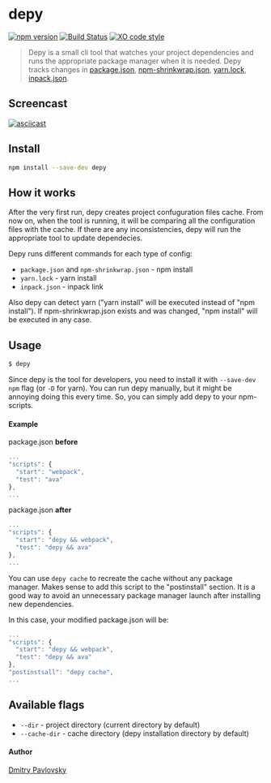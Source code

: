 # depy

[![npm version](https://badge.fury.io/js/depy.svg)](https://www.npmjs.com/package/depy)
[![Build Status](https://travis-ci.org/dimapaloskin/depy.svg?branch=master)](https://travis-ci.org/dimapaloskin/depy)
[![XO code style](https://img.shields.io/badge/code_style-XO-5ed9c7.svg)](https://github.com/sindresorhus/xo)

> Depy is a small cli tool that watches your project dependencies and runs the appropriate package manager when it is needed. Depy tracks changes in [package.json](https://github.com/npm/npm), [npm-shrinkwrap.json](https://github.com/npm/npm), [yarn.lock](https://github.com/yarnpkg/yarn), [inpack.json](https://github.com/dimapaloskin/inpack). 

## Screencast

[![asciicast](https://asciinema.org/a/80g78fev1cywov31dxwo1q6t3.png)](https://asciinema.org/a/80g78fev1cywov31dxwo1q6t3)

## Install

```bash
npm install --save-dev depy
```

## How it works

After the very first run, depy creates project confuguration files cache. From now on, when the tool is running, it will be comparing all the configuration files with the cache. If there are any inconsistencies, depy will run the appropriate tool to update dependecies.

Depy runs different commands for each type of config:
- ```package.json``` and ```npm-shrinkwrap.json``` - npm install
- ```yarn.lock``` - yarn install
- ```inpack.json``` - inpack link

Also depy can detect yarn ("yarn install" will be executed instead of "npm install"). If npm-shrinkwrap.json exists and was changed, "npm install" will be executed in any case.

## Usage

```bash
$ depy
```

Since depy is the tool for developers, you need to install it with ```--save-dev npm``` flag (or ```-D``` for yarn). You can run depy manually, but it might be annoying doing this every time.  So, you can simply add depy to your npm-scripts.

#### Example

package.json **before**
```js
...
"scripts": {
  "start": "webpack",
  "test": "ava"
},
...
```

package.json **after**
```js
...
"scripts": {
  "start": "depy && webpack",
  "test": "depy && ava"
},
...
```

You can use ```depy cache``` to recreate the cache without any package manager. Makes sense to add this script to the "postinstall" section. It is a good way to avoid an unnecessary package manager launch after installing new dependencies.

In this case, your modified package.json will be:

```js
...
"scripts": {
  "start": "depy && webpack",
  "test": "depy && ava"
},
"postinstsall": "depy cache",
...
```

## Available flags

- ```--dir``` - project directory (current directory by default)
- ```--cache-dir``` - cache directory (depy installation directory by default)

#### Author
[Dmitry Pavlovsky](http://palosk.in)
